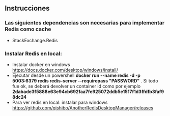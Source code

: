## Instrucciones

### Las siguientes dependencias son necesarias para implementar Redis como cache

- StackExchange.Redis

### Instalar Redis en local:

- Instalar docker en windows https://docs.docker.com/desktop/windows/install/
- Ejecutar desde un powershell **docker run --name redis -d -p 5003:6379 redis redis-server --requirepass "PASSWORD"** . Si todo fue ok, se deberá devolver un container id como   por ejemplo **2dabade3f5888e63e94cb692faa7fe925072ddb5e1517f1d3ffdfb3faf98dc24**  
- Para ver redis en local: instalar para windows https://github.com/qishibo/AnotherRedisDesktopManager/releases
